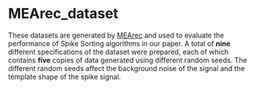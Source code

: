 # MEArec_dataset
These datasets are generated by [MEArec](https://github.com/alejoe91/MEArec) and used to evaluate the performance of Spike Sorting algorithms in our paper. 
A total of **nine** different specifications of the dataset were prepared, each of which contains **five** copies of data generated using different random seeds. The different random seeds affect the background noise of the signal and the template shape of the spike signal.
